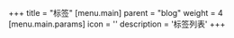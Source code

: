 +++
title = "标签"
[menu.main]
  parent = "blog"
  weight = 4
  [menu.main.params]
    icon = '<i class="fas fa-fw fa-tags text-success"></i>'
    description = '标签列表'
+++
